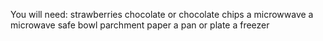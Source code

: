 You will need:
strawberries
chocolate or chocolate chips
a microwwave 
a microwave safe bowl
parchment paper
a pan or plate
a freezer